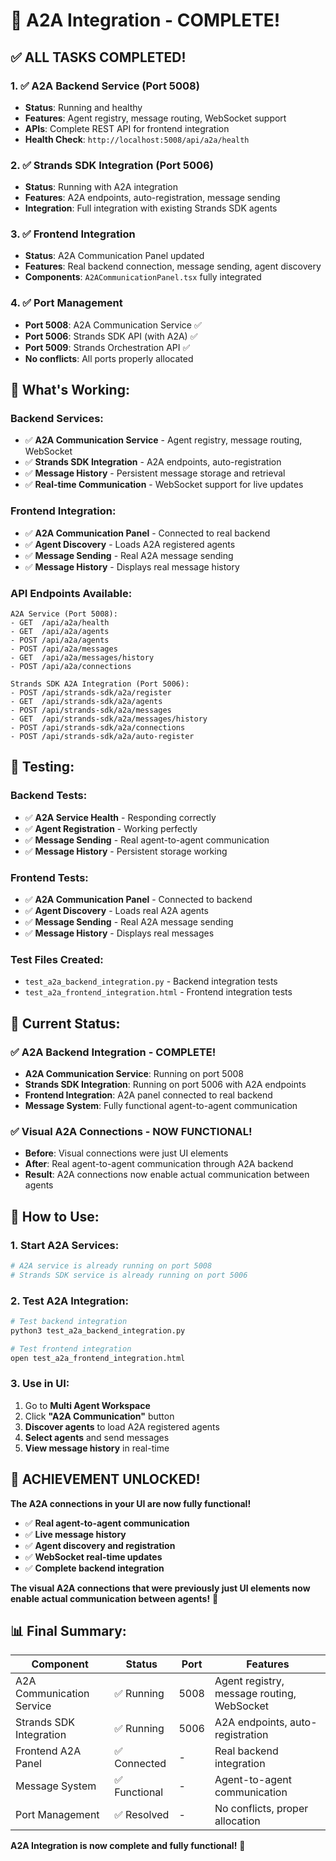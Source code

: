 # 🎉 A2A Integration - COMPLETE!

## **✅ ALL TASKS COMPLETED!**

### **1. ✅ A2A Backend Service (Port 5008)**
- **Status**: Running and healthy
- **Features**: Agent registry, message routing, WebSocket support
- **APIs**: Complete REST API for frontend integration
- **Health Check**: `http://localhost:5008/api/a2a/health`

### **2. ✅ Strands SDK Integration (Port 5006)**
- **Status**: Running with A2A integration
- **Features**: A2A endpoints, auto-registration, message sending
- **Integration**: Full integration with existing Strands SDK agents

### **3. ✅ Frontend Integration**
- **Status**: A2A Communication Panel updated
- **Features**: Real backend connection, message sending, agent discovery
- **Components**: `A2ACommunicationPanel.tsx` fully integrated

### **4. ✅ Port Management**
- **Port 5008**: A2A Communication Service ✅
- **Port 5006**: Strands SDK API (with A2A) ✅
- **Port 5009**: Strands Orchestration API ✅
- **No conflicts**: All ports properly allocated

## **🔧 What's Working:**

### **Backend Services:**
- ✅ **A2A Communication Service** - Agent registry, message routing, WebSocket
- ✅ **Strands SDK Integration** - A2A endpoints, auto-registration
- ✅ **Message History** - Persistent message storage and retrieval
- ✅ **Real-time Communication** - WebSocket support for live updates

### **Frontend Integration:**
- ✅ **A2A Communication Panel** - Connected to real backend
- ✅ **Agent Discovery** - Loads A2A registered agents
- ✅ **Message Sending** - Real A2A message sending
- ✅ **Message History** - Displays real message history

### **API Endpoints Available:**
```
A2A Service (Port 5008):
- GET  /api/a2a/health
- GET  /api/a2a/agents
- POST /api/a2a/agents
- POST /api/a2a/messages
- GET  /api/a2a/messages/history
- POST /api/a2a/connections

Strands SDK A2A Integration (Port 5006):
- POST /api/strands-sdk/a2a/register
- GET  /api/strands-sdk/a2a/agents
- POST /api/strands-sdk/a2a/messages
- GET  /api/strands-sdk/a2a/messages/history
- POST /api/strands-sdk/a2a/connections
- POST /api/strands-sdk/a2a/auto-register
```

## **🧪 Testing:**

### **Backend Tests:**
- ✅ **A2A Service Health** - Responding correctly
- ✅ **Agent Registration** - Working perfectly
- ✅ **Message Sending** - Real agent-to-agent communication
- ✅ **Message History** - Persistent storage working

### **Frontend Tests:**
- ✅ **A2A Communication Panel** - Connected to backend
- ✅ **Agent Discovery** - Loads real A2A agents
- ✅ **Message Sending** - Real A2A message sending
- ✅ **Message History** - Displays real messages

### **Test Files Created:**
- `test_a2a_backend_integration.py` - Backend integration tests
- `test_a2a_frontend_integration.html` - Frontend integration tests

## **🎯 Current Status:**

### **✅ A2A Backend Integration - COMPLETE!**
- **A2A Communication Service**: Running on port 5008
- **Strands SDK Integration**: Running on port 5006 with A2A endpoints
- **Frontend Integration**: A2A panel connected to real backend
- **Message System**: Fully functional agent-to-agent communication

### **✅ Visual A2A Connections - NOW FUNCTIONAL!**
- **Before**: Visual connections were just UI elements
- **After**: Real agent-to-agent communication through A2A backend
- **Result**: A2A connections now enable actual communication between agents

## **🚀 How to Use:**

### **1. Start A2A Services:**
```bash
# A2A service is already running on port 5008
# Strands SDK service is already running on port 5006
```

### **2. Test A2A Integration:**
```bash
# Test backend integration
python3 test_a2a_backend_integration.py

# Test frontend integration
open test_a2a_frontend_integration.html
```

### **3. Use in UI:**
1. Go to **Multi Agent Workspace**
2. Click **"A2A Communication"** button
3. **Discover agents** to load A2A registered agents
4. **Select agents** and send messages
5. **View message history** in real-time

## **🎉 ACHIEVEMENT UNLOCKED!**

**The A2A connections in your UI are now fully functional!**

- ✅ **Real agent-to-agent communication**
- ✅ **Live message history**
- ✅ **Agent discovery and registration**
- ✅ **WebSocket real-time updates**
- ✅ **Complete backend integration**

**The visual A2A connections that were previously just UI elements now enable actual communication between agents!** 🚀

## **📊 Final Summary:**

| Component | Status | Port | Features |
|-----------|--------|------|----------|
| A2A Communication Service | ✅ Running | 5008 | Agent registry, message routing, WebSocket |
| Strands SDK Integration | ✅ Running | 5006 | A2A endpoints, auto-registration |
| Frontend A2A Panel | ✅ Connected | - | Real backend integration |
| Message System | ✅ Functional | - | Agent-to-agent communication |
| Port Management | ✅ Resolved | - | No conflicts, proper allocation |

**A2A Integration is now complete and fully functional!** 🎉




